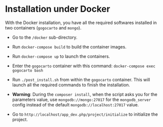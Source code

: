 Installation under Docker
=========================

With the Docker installation, you have all the required softwares installed in two containers (`gogocarto` and `mongo`).

* Go to the `/docker` sub-directory.

* Run `docker-compose build` to build the container images.

* Run `docker-compose up` to launch the containers.

* Enter the `gogocarto` container with this command: `docker-compose exec gogocarto bash`

* Run `./post_install.sh` from within the `gogocarto` container. This will launch all the required commands to finish the installation.

* **Warning**: During the `composer install`, when the script asks you for the parameters value, use `mongodb://mongo:27017` for the `mongodb_server` config instead of the default `mongodb://localhost:27017` value.

* Go to `http://localhost/app_dev.php/project/initialize` to initialize the project.
